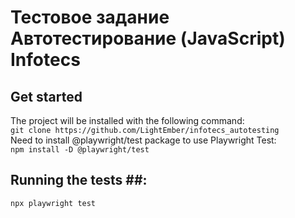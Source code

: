 # Тестовое задание Автотестирование (JavaScript) Infotecs
## **Get started** ##  
The project will be installed with the following command:  
`git clone https://github.com/LightEmber/infotecs_autotesting`  
Need to install @playwright/test package to use Playwright Test:  
`npm install -D @playwright/test`  
## **Running the tests** ##:
`npx playwright test`  

